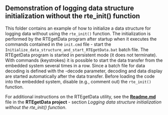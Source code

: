 ## Demonstration of logging data structure initialization without the rte_init() function

This folder contains an example of how to initialize a data structure for logging data without using the `rte_init()` function. The initialization is performed by the RTEgetData program after startup when it executes the commands contained in the `init.cmd` file - start the `Initialize_data_structure_and_start_RTEgetData.bat` batch file. The RTEgetData program is started in persistent mode (it does not terminate). With commands (keystrokes) it is possible to start the data transfer from the embedded system several times in a row. Since a batch file for data decoding is defined with the -decode parameter, decoding and data display are started automatically after the data transfer. Before loading the code into the embedded system, disable (e.g., comment out) the `rte_init()` function.

For additional instructions on the RTEgetData utility, see the **[Readme.md](https://github.com/RTEdbg/RTEgetData/blob/master/Readme.md)** file in the **RTEgetData project** - section *Logging data structure initialization without the rte_init() function*.